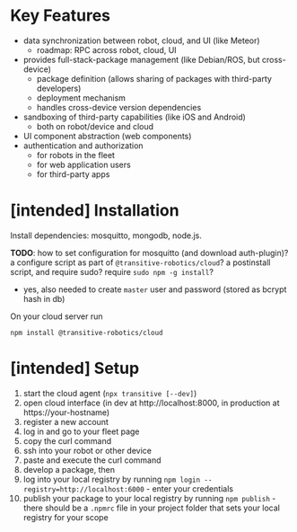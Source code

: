 

# Key Features

- data synchronization between robot, cloud, and UI (like Meteor)
  - roadmap: RPC across robot, cloud, UI
- provides full-stack-package management (like Debian/ROS, but cross-device)
  - package definition (allows sharing of packages with third-party developers)
  - deployment mechanism
  - handles cross-device version dependencies
- sandboxing of third-party capabilities (like iOS and Android)
  - both on robot/device and cloud
- UI component abstraction (web components)
- authentication and authorization
  - for robots in the fleet
  - for web application users
  - for third-party apps


# [intended] Installation

Install dependencies: mosquitto, mongodb, node.js.

**TODO**: how to set configuration for mosquitto (and download auth-plugin)? a configure script as part of `@transitive-robotics/cloud`? a postinstall script, and require sudo? require `sudo npm -g install`?
 - yes, also needed to create `master` user and password (stored as bcrypt hash in db)

On your cloud server run
```
npm install @transitive-robotics/cloud
```


# [intended] Setup

1. start the cloud agent (`npx transitive [--dev]`)
1. open cloud interface (in dev at http://localhost:8000, in production at https://your-hostname)
  1. register a new account
  1. log in and go to your fleet page
  1. copy the curl command
1. ssh into your robot or other device
1. paste and execute the curl command
1. develop a package, then
  1. log into your local registry by running `npm login --registry=http://localhost:6000`
    - enter your credentials
  1. publish your package to your local registry by running `npm publish`
    - there should be a `.npmrc` file in your project folder that sets your local registry for your scope
